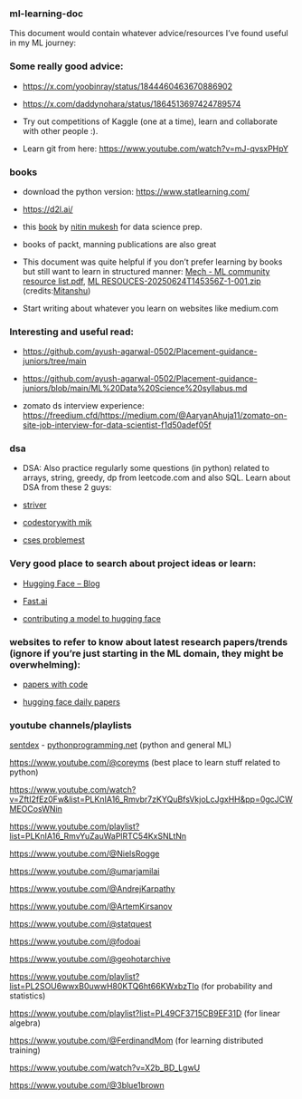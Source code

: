 ### ml-learning-doc

This document would contain whatever advice/resources I’ve found useful in my ML journey:

### Some really good advice:

- https://x.com/yoobinray/status/1844460463670886902

- https://x.com/daddynohara/status/1864513697424789574

- Try out competitions of Kaggle (one at a time), learn and collaborate with other people :).

- Learn git from here: https://www.youtube.com/watch?v=mJ-qvsxPHpY

### books 

- download the python version: https://www.statlearning.com/
- https://d2l.ai/
- this [book](https://drive.google.com/file/d/1tb2-tkoeO8Hcr34y_ABDAe2MyCOdW6oB/view?usp=sharing) by [nitin mukesh](https://www.linkedin.com/in/nitinmukeshiitb) for data science prep.
- books of packt, manning publications are also great

- This document was quite helpful if you don’t prefer learning by books but still want to learn in structured manner: [Mech - ML community resource list.pdf](https://drive.google.com/file/d/1uG3kMT51sEfZZAUatOvna_1uieaaK15z/view?usp=sharing), [ML RESOUCES-20250624T145356Z-1-001.zip](https://drive.google.com/file/d/1ROdHTGgtuvN_igUWmqr8LUoZ-NNF-8BD/view?usp=sharing) 
(credits:[Mitanshu](https://www.linkedin.com/in/mitanshu-chakrawarty-a312081b4))

- Start writing about whatever you learn on websites like medium.com 

### Interesting and useful read: 

- https://github.com/ayush-agarwal-0502/Placement-guidance-juniors/tree/main

- https://github.com/ayush-agarwal-0502/Placement-guidance-juniors/blob/main/ML%20Data%20Science%20syllabus.md

- zomato ds interview experience: https://freedium.cfd/https://medium.com/@AaryanAhuja11/zomato-on-site-job-interview-for-data-scientist-f1d50adef05f

### dsa

- DSA: Also practice regularly some questions (in python) related to arrays, string, greedy, dp from leetcode.com and also SQL. Learn about DSA from these 2 guys:

- [striver](https://takeuforward.org/strivers-a2z-dsa-course/strivers-a2z-dsa-course-sheet-2/)

- [codestorywith mik](https://www.youtube.com/@codestorywithMIK)

- [cses problemest](https://cses.fi/problemset/)


### Very good place to search about project ideas or learn: 

- [Hugging Face – Blog](https://huggingface.co/blog)

- [Fast.ai](https://www.fast.ai/)

- [contributing a model to hugging face](https://docs.google.com/document/d/17klnzZYQ6SAgQodQXQJMDoM0Popq-MuvpVvsW2EsHOI/edit?usp=sharing)

### websites to refer to know about latest research papers/trends (ignore if you’re just starting in the ML domain, they might be overwhelming):

- [papers with code](https://paperswithcode.com/)

- [hugging face daily papers](https://huggingface.co/papers)

### youtube channels/playlists

[sentdex](https://www.youtube.com/@sentdex) - [pythonprogramming.net](https://pythonprogramming.net/) (python and general ML)

https://www.youtube.com/@coreyms (best place to learn stuff related to python)

https://www.youtube.com/watch?v=ZftI2fEz0Fw&list=PLKnIA16_Rmvbr7zKYQuBfsVkjoLcJgxHH&pp=0gcJCWMEOCosWNin

https://www.youtube.com/playlist?list=PLKnIA16_RmvYuZauWaPlRTC54KxSNLtNn

https://www.youtube.com/@NielsRogge

https://www.youtube.com/@umarjamilai

https://www.youtube.com/@AndrejKarpathy

https://www.youtube.com/@ArtemKirsanov

https://www.youtube.com/@statquest

https://www.youtube.com/@fodoai

https://www.youtube.com/@geohotarchive

https://www.youtube.com/playlist?list=PL2SOU6wwxB0uwwH80KTQ6ht66KWxbzTIo (for probability and statistics)

https://www.youtube.com/playlist?list=PL49CF3715CB9EF31D (for linear algebra)

https://www.youtube.com/@FerdinandMom (for learning distributed training)

https://www.youtube.com/watch?v=X2b_BD_LgwU

https://www.youtube.com/@3blue1brown
